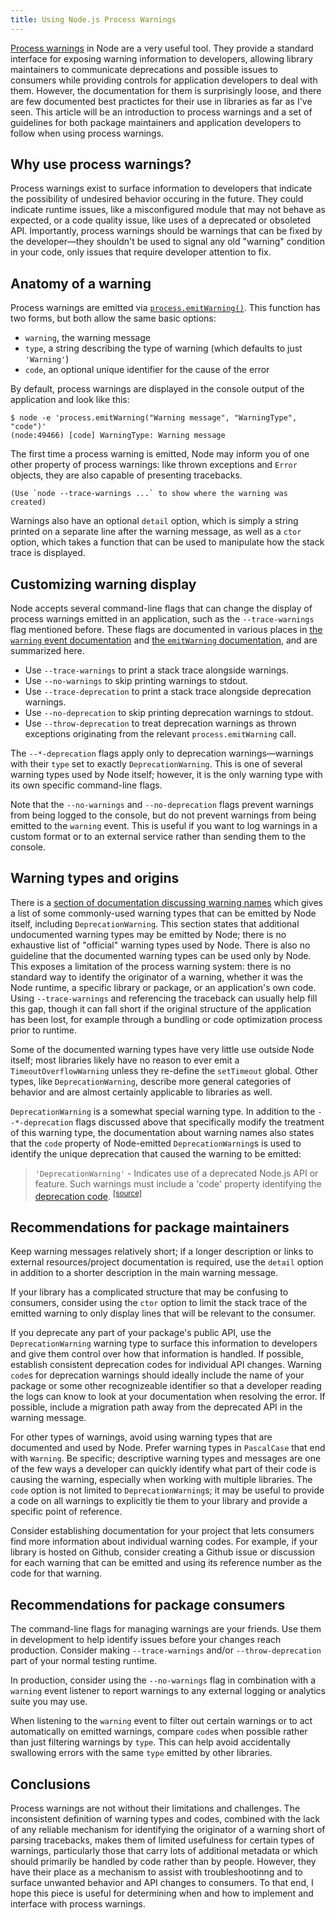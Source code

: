 ```yaml
---
title: Using Node.js Process Warnings
---
```

[Process warnings][process-warn] in Node are a very useful tool. They provide a standard interface for exposing warning information to developers, allowing library maintainers to communicate deprecations and possible issues to consumers while providing controls for application developers to deal with them. However, the documentation for them is surprisingly loose, and there are few documented best practictes for their use in libraries as far as I've seen. This article will be an introduction to process warnings and a set of guidelines for both package maintainers and application developers to follow when using process warnings.

## Why use process warnings?

Process warnings exist to surface information to developers that indicate the possibility of undesired behavior occuring in the future. They could indicate runtime issues, like a misconfigured module that may not behave as expected, or a code quality issue, like uses of a deprecated or obsoleted API. Importantly, process warnings should be warnings that can be fixed by the developer—they shouldn't be used to signal any old "warning" condition in your code, only issues that require developer attention to fix.

## Anatomy of a warning

Process warnings are emitted via [`process.emitWarning()`][process-emitWarning]. This function has two forms, but both allow the same basic options:

  - `warning`, the warning message
  - `type`, a string describing the type of warning (which defaults to just `'Warning'`)
  - `code`, an optional unique identifier for the cause of the error

By default, process warnings are displayed in the console output of the application and look like this:

    $ node -e 'process.emitWarning("Warning message", "WarningType", "code")'
    (node:49466) [code] WarningType: Warning message

The first time a process warning is emitted, Node may inform you of one other property of process warnings: like thrown exceptions and `Error` objects, they are also capable of presenting tracebacks.

    (Use `node --trace-warnings ...` to show where the warning was created)

Warnings also have an optional `detail` option, which is simply a string printed on a separate line after the warning message, as well as a `ctor` option, which takes a function that can be used to manipulate how the stack trace is displayed.

## Customizing warning display

Node accepts several command-line flags that can change the display of process warnings emitted in an application, such as the `--trace-warnings` flag mentioned before. These flags are documented in various places in [the `warning` event documentation][process-warn] and [the `emitWarning` documentation][process-emitWarning], and are summarized here.

  - Use `--trace-warnings` to print a stack trace alongside warnings.
  - Use `--no-warnings` to skip printing warnings to stdout.
  - Use `--trace-deprecation` to print a stack trace alongside deprecation warnings.
  - Use `--no-deprecation` to skip printing deprecation warnings to stdout.
  - Use `--throw-deprecation` to treat deprecation warnings as thrown exceptions originating from the relevant `process.emitWarning` call.

The `--*-deprecation` flags apply only to deprecation warnings—warnings with their `type` set to exactly `DeprecationWarning`. This is one of several warning types used by Node itself; however, it is the only warning type with its own specific command-line flags.

Note that the `--no-warnings` and `--no-deprecation` flags prevent warnings from being logged to the console, but do not prevent warnings from being emitted to the `warning` event. This is useful if you want to log warnings in a custom format or to an external service rather than sending them to the console.

## Warning types and origins

There is a [section of documentation discussing warning names][warning-names] which gives a list of some commonly-used warning types that can be emitted by Node itself, including `DeprecationWarning`. This section states that additional undocumented warning types may be emitted by Node; there is no exhaustive list of "official" warning types used by Node. There is also no guideline that the documented warning types can be used only by Node. This exposes a limitation of the process warning system: there is no standard way to identify the originator of a warning, whether it was the Node runtime, a specific library or package, or an application's own code. Using `--trace-warnings` and referencing the traceback can usually help fill this gap, though it can fall short if the original structure of the application has been lost, for example through a bundling or code optimization process prior to runtime.

Some of the documented warning types have very little use outside Node itself; most libraries likely have no reason to ever emit a `TimeoutOverflowWarning` unless they re-define the `setTimeout` global. Other types, like `DeprecationWarning`, describe more general categories of behavior and are almost certainly applicable to libraries as well.

`DeprecationWarning` is a somewhat special warning type. In addition to the `--*-deprecation` flags discussed above that specifically modify the treatment of this warning type, the documentation about warning names also states that the `code` property of Node-emitted `DeprecationWarning`s is used to identify the unique deprecation that caused the warning to be emitted:

> `'DeprecationWarning'` - Indicates use of a deprecated Node.js API or feature. Such warnings must include a 'code' property identifying the [deprecation code][deprecations]. <sup>[[source]][warning-names]</sup>

## Recommendations for package maintainers

Keep warning messages relatively short; if a longer description or links to external resources/project documentation is required, use the `detail` option in addition to a shorter description in the main warning message.

If your library has a complicated structure that may be confusing to consumers, consider using the `ctor` option to limit the stack trace of the emitted warning to only display lines that will be relevant to the consumer.

If you deprecate any part of your package's public API, use the `DeprecationWarning` warning type to surface this information to developers and give them control over how that information is handled. If possible, establish consistent deprecation codes for individual API changes. Warning `code`s for deprecation warnings should ideally include the name of your package or some other recognizeable identifier so that a developer reading the logs can know to look at your documentation when resolving the error. If possible, include a migration path away from the deprecated API in the warning message.

For other types of warnings, avoid using warning types that are documented and used by Node. Prefer warning types in `PascalCase` that end with `Warning`. Be specific; descriptive warning types and messages are one of the few ways a developer can quickly identify what part of their code is causing the warning, especially when working with multiple libraries. The `code` option is not limited to `DeprecationWarning`s; it may be useful to provide a code on all warnings to explicitly tie them to your library and provide a specific point of reference.

Consider establishing documentation for your project that lets consumers find more information about individual warning codes. For example, if your library is hosted on Github, consider creating a Github issue or discussion for each warning that can be emitted and using its reference number as the code for that warning.

## Recommendations for package consumers

The command-line flags for managing warnings are your friends. Use them in development to help identify issues before your changes reach production. Consider making `--trace-warnings` and/or `--throw-deprecation` part of your normal testing runtime.

In production, consider using the `--no-warnings` flag in combination with a `warning` event listener to report warnings to any external logging or analytics suite you may use.

When listening to the `warning` event to filter out certain warnings or to act automatically on emitted warnings, compare `code`s when possible rather than just filtering warnings by `type`. This can help avoid accidentally swallowing errors with the same `type` emitted by other libraries.

## Conclusions

Process warnings are not without their limitations and challenges. The inconsistent definition of warning types and codes, combined with the lack of any reliable mechanism for identifying the originator of a warning short of parsing tracebacks, makes them of limited usefulness for certain types of warnings, particularly those that carry lots of additional metadata or which should primarily be handled by code rather than by people. However, they have their place as a mechanism to assist with troubleshootinng and to surface unwanted behavior and API changes to consumers. To that end, I hope this piece is useful for determining when and how to implement and interface with process warnings.

[deprecations]: https://nodejs.org/docs/latest-v16.x/api/deprecations.html
[process-warn]: https://nodejs.org/docs/latest-v16.x/api/process.html#process_event_warning
[process-emitWarning]: https://nodejs.org/docs/latest-v16.x/api/process.html#process_process_emitwarning_warning_type_code_ctor
[warning-names]: https://nodejs.org/docs/latest-v16.x/api/process.html#nodejs-warning-names
